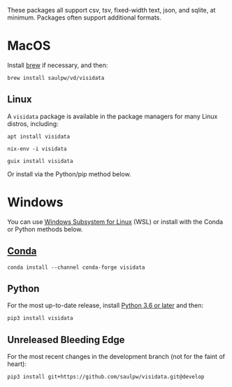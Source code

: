 These packages all support csv, tsv, fixed-width text, json, and sqlite, at minimum.  Packages often support additional formats.

# MacOS

Install [brew](https://brew.sh) if necessary, and then:

    brew install saulpw/vd/visidata

## Linux

A `visidata` package is available in the package managers for many Linux distros, including:

~~~
apt install visidata
~~~

~~~
nix-env -i visidata
~~~

~~~
guix install visidata
~~~

Or install via the Python/pip method below.

# Windows

<!-- [Download Windows 64-bit .exe](/install/VisiData-v2.4.exe) (8MB)

Put this file on your desktop, and drop a .csv (or any other supported file format) onto it.

If you use VisiData a lot, you may want to buy [VisiData Max]() which can load Excel (xls) spreadsheets and Google Sheets and many other formats. -->

You can use [Windows Subsystem for Linux](https://docs.microsoft.com/en-us/windows/wsl/) (WSL) or install with the Conda or Python methods below.


## [Conda](https://docs.conda.io/projects/conda/en/latest/glossary.html#anaconda-glossary)

    conda install --channel conda-forge visidata

## Python

For the most up-to-date release, install [Python 3.6 or later](https://www.python.org/downloads/) and then:

    pip3 install visidata

## Unreleased Bleeding Edge

For the most recent changes in the development branch (not for the faint of heart):

    pip3 install git+https://github.com/saulpw/visidata.git@develop
